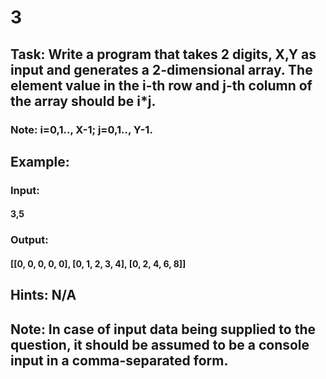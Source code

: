 # 3

## Task: Write a program that takes 2 digits, X,Y as input and generates a 2-dimensional array. The element value in the i-th row and j-th column of the array should be i*j.

### Note: i=0,1.., X-1; j=0,1.., Y-1.

## Example:

### Input:
#### 3,5

### Output:
#### [[0, 0, 0, 0, 0], [0, 1, 2, 3, 4], [0, 2, 4, 6, 8]]

## Hints: N/A

## Note: In case of input data being supplied to the question, it should be assumed to be a console input in a comma-separated form.
